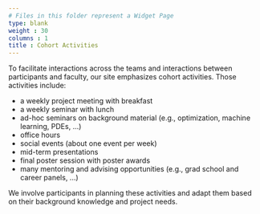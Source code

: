 ```yaml
---
# Files in this folder represent a Widget Page
type: blank
weight : 30
columns : 1
title : Cohort Activities
---
```


To facilitate interactions across the teams and interactions between participants and faculty, our site emphasizes cohort activities. Those activities include:

- a weekly project meeting with breakfast
- a weekly seminar with lunch
- ad-hoc seminars on background material (e.g., optimization, machine learning, PDEs, ...)
- office hours
- social events (about one event per week)
- mid-term presentations 
- final poster session with poster awards
- many mentoring and advising opportunities (e.g., grad school and career panels, ...)

We involve participants in planning these activities and adapt them based on their background knowledge and project needs.